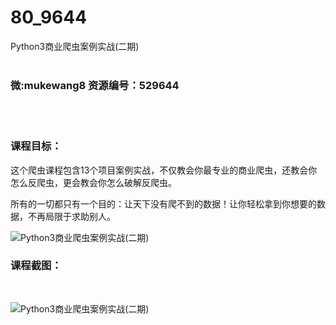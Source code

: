 # 80_9644
Python3商业爬虫案例实战(二期)
<br/></br>
<h3>微:mukewang8 资源编号：529644</h3>
<br/></br>
<h3>课程目标：</h3>
<p>这个爬虫课程包含13个项目案例实战，不仅教会你最专业的商业爬虫，还教会你怎么反爬虫，更会教会你怎么破解反爬虫。</p>
<p>所有的一切都只有一个目的：让天下没有爬不到的数据！让你轻松拿到你想要的数据，不再局限于求助别人。</p>
<p><img src="https://www.ko996.com/wp-content/uploads/img/2019/12/1-44-300x206.png" alt="Python3商业爬虫案例实战(二期)"></p>
<h3>课程截图：</h3>
<p>&nbsp;</p>
<p><img src="https://www.ko996.com/wp-content/uploads/img/2019/12/2-9.png" alt="Python3商业爬虫案例实战(二期)"></p>
